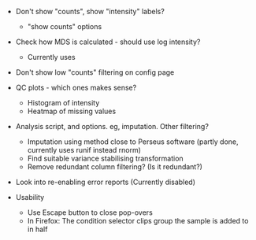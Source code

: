 * Don't show "counts", show "intensity" labels?
    * "show counts" options
* Check how MDS is calculated - should use log intensity?
    * Currently uses
* Don't show low "counts" filtering on config page
* QC plots - which ones makes sense?
    * Histogram of intensity
    * Heatmap of missing values

* Analysis script, and options.  eg, imputation.  Other filtering?
    * Imputation using method close to Perseus software (partly done, currently uses runif instead rnorm)
    * Find suitable variance stabilising transformation
    * Remove redundant column filtering? (Is it redundant?)

* Look into re-enabling error reports (Currently disabled)

* Usability
    * Use Escape button to close pop-overs
    * In Firefox: The condition selector clips group the sample is added to in half

